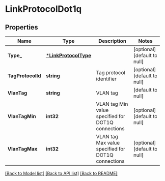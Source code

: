 # LinkProtocolDot1q

## Properties
Name | Type | Description | Notes
------------ | ------------- | ------------- | -------------
**Type_** | [***LinkProtocolType**](LinkProtocolType.md) |  | [optional] [default to null]
**TagProtocolId** | **string** | Tag protocol identifier | [optional] [default to null]
**VlanTag** | **string** | VLAN tag | [default to null]
**VlanTagMin** | **int32** | VLAN tag Min value specified for DOT1Q connections | [optional] [default to null]
**VlanTagMax** | **int32** | VLAN tag Max value specified for DOT1Q connections | [optional] [default to null]

[[Back to Model list]](../README.md#documentation-for-models) [[Back to API list]](../README.md#documentation-for-api-endpoints) [[Back to README]](../README.md)

